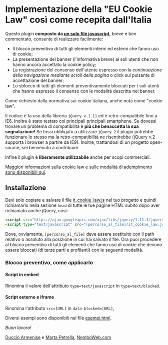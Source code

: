 # Implementazione della "EU Cookie Law" così come recepita dall'Italia

Questo plugin **composto da [un solo file javascript](it_cookie_law.js)**, breve e ben commentato, consente di realizzare facilmente:

* Il blocco preventivo di tutti gli elementi interni ed esterni che fanno uso di cookie;
* La presentazione del banner (l'informativa breve) ai soli utenti che non hanno ancora accettato la cookie policy;
* La registrazione del consenso dell'utente espresso con la *continuazione della navigazione mediante scroll della pagina* o click sul pulsante di accettazione del banner;
* Lo sblocco di tutti gli elementi preventivamente bloccati per i soli utenti che hanno espresso il consenso con le modalità descritte nel banner.

Come richiesto dalla normativa sui cookie italiana, anche nota come "cookie law".

Il codice è fa uso della libreria `jQuery v.1.11` ed è retro-compatibile fino a IE6. Inoltre è stato testato coi principali principali smartphone. Se dovessi trovare un problema di compatibilità è **più che benaccetta la sua segnalazione!** Se fossi obbligato a utilizzare `jQuery 2` il plugin potrebbe funzionare lo stesso ma la retro-compatibilità ne risentirebbe (jQuery v.2 supporta i browser a partire da IE9).
Inoltre, trattandosi di un progetto open-source, sei benvenuto a contribuire.

Infine il plugin è **liberamente utilizzabile** anche per scopi commerciali.

Maggiori informazioni sulla cookie law e sulle modalità di adempimento [sono disponibili qui](http://nemboweb.com/blog/didattica/cookie-law-vademecum).

## Installazione
Devi solo copiare e salvare il file [it_cookie_law.js](it_cookie_law.js) nel tuo progetto e quindi richiamarlo nella sezione `head` di tutte le tue pagine HTML subito dopo aver richiamato anche jQuery, così:

```html
<script src="https://ajax.googleapis.com/ajax/libs/jquery/1.11.3/jquery.min.js"></script>
<script type="text/javascript" src="[percorso_al_file]/it_cookie_law.js"></script>
```

Dove, ovviamente, `[percorso_al_file]` deve essere sostituito con il path relativo o assoluto alla posizione in cui hai salvato il file.
Ora puoi procedere al blocco preventivo di tutti gli elementi che fanno uso di cookie che devono essere bloccati (di terze parti e profilanti) con le seguenti modalità.

### Blocco preventivo, come applicarlo

#### Script in embed
Rinomina il valore dell'attributo `type=text/javascript` in `type=text/blocked`.

#### Script esterno e iframe
Rinomina l'attributo `src=[URL]` in `data-blocked=[URL]`,

Diversi esempi sono disponibili nel file [esempi.html](esempi.html).

*Buon lavoro!*

[Duccio Armenise](http://nemboweb.com/team/duccio-armenise) e [Marta Petrella](http://nemboweb.com/team/marta-petrella), [NemboWeb.com](http://nemboweb.com)
